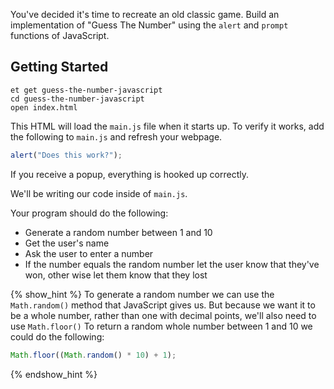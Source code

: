 You've decided it's time to recreate an old classic game. Build an implementation of "Guess The Number" using the `alert` and `prompt` functions of JavaScript.

## Getting Started

```no-highlight
et get guess-the-number-javascript
cd guess-the-number-javascript
open index.html
```

This HTML will load the `main.js` file when it starts up. To verify it works, add the following to `main.js` and refresh your webpage.

```javascript
alert("Does this work?");
```

If you receive a popup, everything is hooked up correctly.

We'll be writing our code inside of `main.js`.  

Your program should do the following:

* Generate a random number between 1 and 10
* Get the user's name
* Ask the user to enter a number
* If the number equals the random number let the user know that they've won, other wise let them know that they lost

{% show_hint %}
To generate a random number we can use the `Math.random()` method that JavaScript gives us. But because we want it to be a whole number, rather than one with decimal points, we'll also need to use `Math.floor()` To return a random whole number between 1 and 10 we could do the following:

```Javascript
Math.floor((Math.random() * 10) + 1);
```

{% endshow_hint %}

